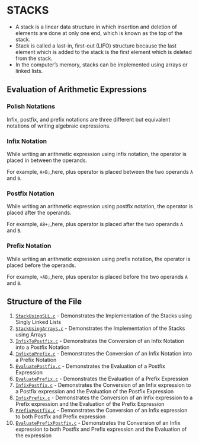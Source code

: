# STACKS
* A stack is a linear data structure in which insertion and deletion of elements are done at only one end, 
which is known as the top of the stack.
* Stack is called a last-in, first-out (LIFO) structure because 
the last element which is added to the stack is the first element which is deleted from the stack.
* In the computer’s memory, stacks can be implemented using arrays or linked lists.

## Evaluation of Arithmetic Expressions
### Polish Notations
Infix, postfix, and prefix notations are three different but equivalent notations of writing algebraic 
expressions.

### Infix Notation
While writing an arithmetic expression using infix notation, the operator is placed in between 
the operands.

For example, `A+B;`,here, plus operator is placed between the two operands
`A` and `B`.

### Postfix Notation
While writing an arithmetic expression using postfix notation, the operator is placed after the operands.

For example, `AB+;`,here, plus operator is placed after the two operands
`A` and `B`.

### Prefix Notation
While writing an arithmetic expression using prefix notation, the operator is placed before the operands.

For example, `+AB;`,here, plus operator is placed before the two operands
`A` and `B`.

## Structure of the File
1. [`StackUsingSLL.c`](https://github.com/fromjyce/DSA-in-C/blob/main/Stacks/StackUsingSLL.c) - Demonstrates the Implementation of the Stacks using Singly Linked Lists
2. [`StackUsingArrays.c`](https://github.com/fromjyce/DSA-in-C/blob/main/Stacks/StackUsingArrays.c) - Demonstrates the Implementation of the Stacks using Arrays
3. [`InfixToPostfix.c`](https://github.com/fromjyce/DSA-in-C/blob/main/Stacks/InfixToPostfix.c) - Demonstrates the Conversion of an Infix Notation into a Postfix Notation
4. [`InfixtoPrefix.c`](https://github.com/fromjyce/DSA-in-C/blob/main/Stacks/InfixtoPrefix.c) - Demonstrates the Conversion of an Infix Notation into a Prefix Notation
5. [`EvaluatePostfix.c`](https://github.com/fromjyce/DSA-in-C/blob/main/Stacks/EvaluatePostfix.c) - Demonstrates the Evaluation of a Postfix Expression
6. [`EvaluatePrefix.c`](https://github.com/fromjyce/DSA-in-C/blob/main/Stacks/EvaluatePrefix.c) - Demonstrates the Evaluation of a Prefix Expression
7. [`InfixPostfix.c`](https://github.com/fromjyce/DSA-in-C/blob/main/Stacks/InfixPostfix.c) - Demonstrates the Conversion of an Infix expression to a Postfix expression and the Evaluation of the Postfix Expression
8. [`InfixPrefix.c`](https://github.com/fromjyce/DSA-in-C/blob/main/Stacks/InfixPrefix.c) - Demonstrates the Conversion of an Infix expression to a Prefix expression and the Evaluation of the Prefix Expression
9. [`PrefixPostfix.c`](https://github.com/fromjyce/DSA-in-C/blob/main/Stacks/PrefixPostfix.c) - Demonstrates the Conversion of an Infix expression to both Postfix and Prefix expression
10. [`EvaluatePrefixPostfix.c`](https://github.com/fromjyce/DSA-in-C/blob/main/Stacks/EvaluatePrefixPostfix.c) - Demonstrates the Conversion of an Infix expression to both Postfix and Prefix expression and the Evaluation of the expression

